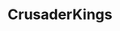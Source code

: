 ---
title: CrusaderKings
crosslinks:
- ShitCrusaderKingsSay
- youtubefactsbot
- paradoxplaza
- AskHistorians
- youtubot
- eu4
- place
- nocontext
- CK2GameOfthrones
- PrequelMemes
- botpopularitybot
- aftertheendckii
- AskReddit
- CKCrusaders
- badhistory
- livven
- paradoxpolitics
- mountandblade
- Suomi
- tmsbmeta
---
